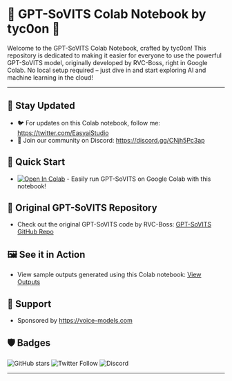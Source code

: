 # 🌟 GPT-SoVITS Colab Notebook by tyc0on 🌟

Welcome to the GPT-SoVITS Colab Notebook, crafted by tyc0on! This repository is dedicated to making it easier for everyone to use the powerful GPT-SoVITS model, originally developed by RVC-Boss, right in Google Colab. No local setup required – just dive in and start exploring AI and machine learning in the cloud!

---

## 📢 Stay Updated

- 🐦 For updates on this Colab notebook, follow me: https://twitter.com/EasyaiStudio
- 💬 Join our community on Discord: https://discord.gg/CNjh5Pc3ap

## 🚀 Quick Start

- [![Open In Colab](https://colab.research.google.com/assets/colab-badge.svg)](https://colab.research.google.com/github/tyc0on/GPT-SoVITS-colab/blob/main/GPT-SoVITS-colab.ipynb) - Easily run GPT-SoVITS on Google Colab with this notebook!

## 🙏 Original GPT-SoVITS Repository

- Check out the original GPT-SoVITS code by RVC-Boss: [GPT-SoVITS GitHub Repo](https://github.com/RVC-Boss/GPT-SoVITS)

## 🖼️ See it in Action

- View sample outputs generated using this Colab notebook: [View Outputs](https://github.com/RVC-Boss/GPT-SoVITS/assets/129054828/05bee1fa-bdd8-4d85-9350-80c060ab47fb)

## 🤝 Support

- Sponsored by https://voice-models.com

## 🛡️ Badges

![GitHub stars](https://img.shields.io/github/stars/tyc0on/GPT-SoVITS-colab?style=social)
![Twitter Follow](https://img.shields.io/twitter/follow/EasyaiStudio?style=social)
![Discord](https://img.shields.io/discord/1234567890?label=Join%20us%20on%20Discord&logo=discord&style=social)

---
